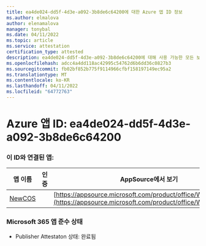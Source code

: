 ```yaml
---
title: ea4de024-dd5f-4d3e-a092-3b8de6c64200에 대한 Azure 앱 ID 정보
ms.author: elmalova
author: elenamalova
manager: tonybal
ms.date: 04/11/2022
ms.topic: article
ms.service: attestation
certification_type: attested
description: ea4de024-dd5f-4d3e-a092-3b8de6c64200에 대해 사용 가능한 모든 보안 및 규정 준수 정보입니다.
ms.openlocfilehash: adcc4a4dd118ac42995c54762d6b6dd36c0827b3
ms.sourcegitcommit: fb02bf852b775f9114966cfbf158197149ec95a2
ms.translationtype: MT
ms.contentlocale: ko-KR
ms.lasthandoff: 04/11/2022
ms.locfileid: "64772763"
---
```

# <a name="azure-app-id-ea4de024-dd5f-4d3e-a092-3b8de6c64200"></a>Azure 앱 ID: ea4de024-dd5f-4d3e-a092-3b8de6c64200


### <a name="apps-associated-with-this-id"></a>이 ID와 연결된 앱:
| **앱 이름** | **인증** | **AppSource에서 보기** |
|--------------|---------------|-----------------------|
| [NewCOS](../forward/WA200001104.md) |  | [https://appsource.microsoft.com/product/office/WA200001104](https://appsource.microsoft.com/product/office/WA200001104) |

### <a name="microsoft-365-app-compliance-status"></a>Microsoft 365 앱 준수 상태
- Publisher Attestaton 상태: 완료됨
